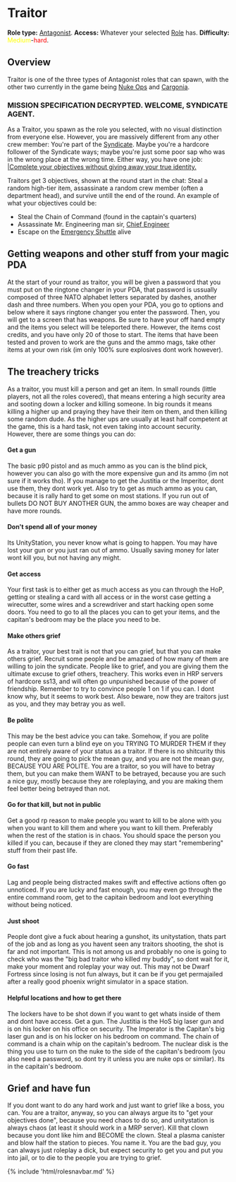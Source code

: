 # Traitor
**Role type:** <font color= "Red">[Antagonist](Antagonist.md)</font>. **Access:** Whatever your selected [Role](Roles.md) has. **Difficulty:**<font color="Yellow"> Medium</font>-<font color="Red">hard</font>.


## Overview

Traitor is one of the three types of Antagonist roles that can spawn, with the other two currently in the game being [Nuke Ops](Nuclear-Emergency.md) and [Cargonia](Cargonia.md).


### MISSION SPECIFICATION DECRYPTED. WELCOME, SYNDICATE AGENT.

As a Traitor, you spawn as the role you selected, with no visual distinction from everyone else. However, you are massively different from any other crew member: You're part of the [Syndicate](Groups.md). Maybe you're a hardcore follower of the Syndicate ways; maybe you're just some poor sap who was in the wrong place at the wrong time. Either way, you have one job: [|Complete your objectives without giving away your true identity.](So-close-to-impossible-that-it-might-as-well-not-even-exist.md)

Traitors get 3 objectives, shown at the round start in the chat: Steal a random high-tier item, assassinate a random crew member (often a department head), and survive untill the end of the round. An example of what your objectives could be:

- Steal the Chain of Command (found in the captain's quarters)
- Assassinate Mr. Engineering man sir, [Chief Engineer](Chief-Engineer.md)
- Escape on the [Emergency Shuttle](Emergency-Shuttle.md) alive

## Getting weapons and other stuff from your magic PDA

At the start of your round as traitor, you will be given a password that you must put on the ringtone changer in your PDA, that password is ussually composed of three NATO alphabet letters separated by dashes, another dash and three numbers. When you open your PDA, you go to options and below where it says ringtone changer you enter the password. Then, you will get to a screen that has weapons. Be sure to have your off hand empty and the items you select will be teleported there. However, the items cost credits, and you have only 20 of those to start. The items that have been tested and proven to work are the guns and the ammo mags, take other items at your own risk (im only 100% sure explosives dont work however).

## The treachery tricks

As a traitor, you must kill a person and get an item. In small rounds (little players, not all the roles covered), that means entering a high security area and sooting down a locker and killing someone. In big rounds it means killing a higher up and praying they have their item on them, and then killing some random dude. As the higher ups are usually at least half competent at the game, this is a hard task, not even taking into account security. However, there are some things you can do:

#### Get a gun

The basic p90 pistol and as much ammo as you can is the blind pick, however you can also go with the more expensive gun and its ammo (im not sure if it works tho). If you manage to get the Justitia or the Imperitor, dont use them, they dont work yet. Also try to get as much ammo as you can, because it is rally hard to get some on most stations.
If you run out of bullets DO NOT BUY ANOTHER GUN, the ammo boxes are way cheaper and have more rounds.

#### Don't spend all of your money

Its UnityStation, you never know what is going to happen. You may have lost your gun or you just ran out of ammo. Usually saving money for later wont kill you, but not having any might.

#### Get access

Your first task is to either get as much access as you can through the HoP, getting or stealing a card with all access or in the worst case getting a wirecutter, some wires and a screwdriver and start hacking open some doors. You need to go to all the places you can to get your items, and the capitan's bedroom may be the place you need to be.

#### Make others grief

As a traitor, your best trait is not that you can grief, but that you can make others grief. Recruit some people and be amazaed of how many of them are willing to join the syndicate. People like to grief, and you are giving them the ultimate excuse to grief others, treachery. This works even in HRP servers of hardcore ss13, and will often go unpunished because of the power of friendship. Remember to try to convince people 1 on 1 if you can. I dont know why, but it seems to work best. Also beware, now they are traitors just as you, and they may betray you as well.

#### Be polite

This may be the best advice you can take. Somehow, if you are polite people can even turn a blind eye on you TRYING TO MURDER THEM if they are not entirely aware of your status as a traitor. If there is no shitcurity this round, they are going to pick the mean guy, and you are not the mean guy, BECAUSE YOU ARE POLITE. You are a traitor, so you will have to betray them, but you can make them WANT to be betrayed, because you are such a nice guy, mostly because they are roleplaying, and you are making them feel better being betrayed than not.

#### Go for that kill, but not in public

Get a good rp reason to make people you want to kill to be alone with you when you want to kill them and where you want to kill them. Preferably when the rest of the station is in chaos. You should space the person you killed if you can, because if they are cloned they may start "remembering" stuff from their past life.

#### Go fast

Lag and people being distracted makes swift and effective actions often go unnoticed. If you are lucky and fast enough, you may even go through the entire command room, get to the capitain bedroom and loot everything without being noticed.

#### Just shoot

People dont give a fuck about hearing a gunshot, its unitystation, thats part of the job and as long as you havent seen any traitors shooting, the shot is far and not important. This is not among us and probably no one is going to check who was the "big bad traitor who killed my buddy", so dont wait for it, make your moment and roleplay your way out. This may not be Dwarf Fortress since losing is not fun always, but it can be if you get permajailed after a really good phoenix wright simulator in a space station.

#### Helpful locations and how to get there

The lockers have to be shot down if you want to get whats inside of them and dont have access. Get a gun.
The Justitia is the HoS big laser gun and is on his locker on his office on security.
The Imperator is the Capitan's big laser gun and is on his locker on his bedroom on command.
The chain of command is a chain whip on the capitain's bedroom.
The nuclear disk is the thing you use to turn on the nuke to the side of the capitan's bedroom (you also need a password, so dont try it unless you are nuke ops or similar). Its in the capitain's bedroom.

## Grief and have fun

If you dont want to do any hard work and just want to grief like a boss, you can. You are a traitor, anyway, so you can always argue its to "get your objectives done", because you need chaos to do so, and unitystation is always chaos (at least it should work in a MRP server). Kill that clown because you dont like him and BECOME the clown. Steal a plasma canister and blow half the station to pieces. You name it. You are the bad guy, you can always just roleplay a dick, but expect security to get you and put you into jail, or to die to the people you are trying to grief.

{% include 'html/rolesnavbar.md' %}
